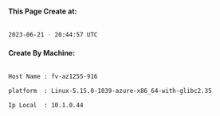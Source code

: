 
   
#### This Page Create at:

```bash

2023-06-21 - 20:44:57 UTC

```

#### Create By Machine:

```bash

Host Name : fv-az1255-916

platform  : Linux-5.15.0-1039-azure-x86_64-with-glibc2.35

Ip Local  : 10.1.0.44

```

